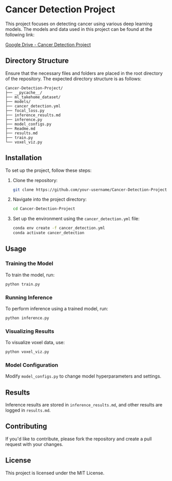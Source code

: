 # Cancer Detection Project

This project focuses on detecting cancer using various deep learning models. The models and data used in this project can be found at the following link:

[Google Drive - Cancer Detection Project](https://drive.google.com/drive/folders/1pmu139n2qBkxdw46nkIdDuYNMXN3pEe9?usp=sharing)

## Directory Structure

Ensure that the necessary files and folders are placed in the root directory of the repository. The expected directory structure is as follows:

```
Cancer-Detection-Project/
├── __pycache__/
├── ml_takehome_dataset/
├── models/
├── cancer_detection.yml
├── focal_loss.py
├── inference_results.md
├── inference.py
├── model_configs.py
├── Readme.md
├── results.md
├── train.py
└── voxel_viz.py
```

## Installation

To set up the project, follow these steps:

1. Clone the repository:
   ```bash
   git clone https://github.com/your-username/Cancer-Detection-Project.git
   ```

2. Navigate into the project directory:
   ```bash
   cd Cancer-Detection-Project
   ```

3. Set up the environment using the `cancer_detection.yml` file:
   ```bash
   conda env create -f cancer_detection.yml
   conda activate cancer_detection
   ```

## Usage

### Training the Model
To train the model, run:
```bash
python train.py
```

### Running Inference
To perform inference using a trained model, run:
```bash
python inference.py
```

### Visualizing Results
To visualize voxel data, use:
```bash
python voxel_viz.py
```

### Model Configuration
Modify `model_configs.py` to change model hyperparameters and settings.

## Results
Inference results are stored in `inference_results.md`, and other results are logged in `results.md`.

## Contributing
If you'd like to contribute, please fork the repository and create a pull request with your changes.

## License
This project is licensed under the MIT License.
